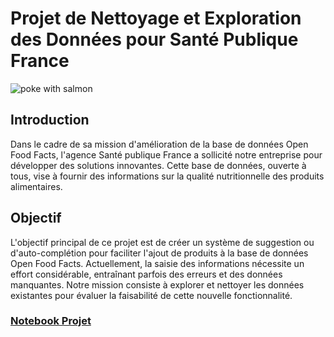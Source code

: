 <h1>Projet de Nettoyage et Exploration des Données pour Santé Publique France </h1>

<div class='image'>
<img src='https://images.unsplash.com/photo-1555243896-c709bfa0b564?q=80&w=2670&auto=format&fit=crop&ixlib=rb-4.0.3&ixid=M3wxMjA3fDB8MHxwaG90by1wYWdlfHx8fGVufDB8fHx8fA%3D%3D', alt='poke with salmon'>
</div>  

<h2>Introduction</h2>

<p>
  Dans le cadre de sa mission d'amélioration de la base de données Open Food Facts, l'agence Santé publique France a sollicité notre entreprise pour développer des solutions innovantes. Cette base de données, ouverte à tous, vise à fournir des informations sur la qualité nutritionnelle des produits alimentaires.
</p>

<h2>
  Objectif
</h2>
<p>
  L'objectif principal de ce projet est de créer un système de suggestion ou d'auto-complétion pour faciliter l'ajout de produits à la base de données Open Food Facts. Actuellement, la saisie des informations nécessite un effort considérable, entraînant parfois des erreurs et des données manquantes. Notre mission consiste à explorer et nettoyer les données existantes pour évaluer la faisabilité de cette nouvelle fonctionnalité.
</p>

<h3>
  <a href='https://github.com/Zaccaria-Amillou/OC_IA/blob/main/openfoodfacts/OCP3nb.ipynb'>Notebook Projet</a>
</h3>
